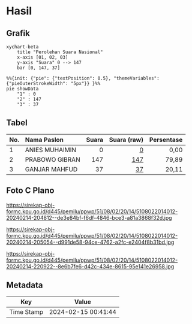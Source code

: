 # Hasil

## Grafik

```mermaid
xychart-beta
    title "Perolehan Suara Nasional"
    x-axis [01, 02, 03]
    y-axis "Suara" 0 --> 147
    bar [0, 147, 37]
```

```mermaid
%%{init: {"pie": {"textPosition": 0.5}, "themeVariables": {"pieOuterStrokeWidth": "5px"}} }%%
pie showData
    "1" : 0
    "2" : 147
    "3" : 37
```

## Tabel

| No. | Nama Paslon    | Suara | Suara (raw) | Persentase |
|:--- |:-------------- | -----:| -----------:| ----------:|
| 1   | ANIES MUHAIMIN | 0     | [0][p-1]    | 0,00       |
| 2   | PRABOWO GIBRAN | 147   | [147][p-2]  | 79,89      |
| 3   | GANJAR MAHFUD  | 37    | [37][p-3]   | 20,11      |


[p-1]: https://github.com/gigit-pemilu/pemilu-2024/blob/main/pilpres/hitung-suara/sub/51-bali/sub/08-buleleng/sub/02-seririt/sub/2014-patemon/sub/012-tps/sub/paslon-1.txt
[p-2]: https://github.com/gigit-pemilu/pemilu-2024/blob/main/pilpres/hitung-suara/sub/51-bali/sub/08-buleleng/sub/02-seririt/sub/2014-patemon/sub/012-tps/sub/paslon-2.txt
[p-3]: https://github.com/gigit-pemilu/pemilu-2024/blob/main/pilpres/hitung-suara/sub/51-bali/sub/08-buleleng/sub/02-seririt/sub/2014-patemon/sub/012-tps/sub/paslon-3.txt

## Foto C Plano

https://sirekap-obj-formc.kpu.go.id/d445/pemilu/ppwp/51/08/02/20/14/5108022014012-20240214-204812--de3e84bf-f6df-4846-bce3-a81a3868f32d.jpg

https://sirekap-obj-formc.kpu.go.id/d445/pemilu/ppwp/51/08/02/20/14/5108022014012-20240214-205054--d991de58-94ce-4762-a2fc-e2404f8b31bd.jpg

https://sirekap-obj-formc.kpu.go.id/d445/pemilu/ppwp/51/08/02/20/14/5108022014012-20240214-220922--8e6b7fe6-d42c-434e-8615-95e141e26958.jpg


## Metadata

| Key        | Value               |
| ---------- | ------------------- |
| Time Stamp | 2024-02-15 00:41:44 |



